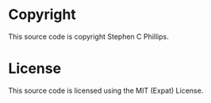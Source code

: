 # Copyright

This source code is copyright Stephen C Phillips.

# License

This source code is licensed using the MIT (Expat) License.

